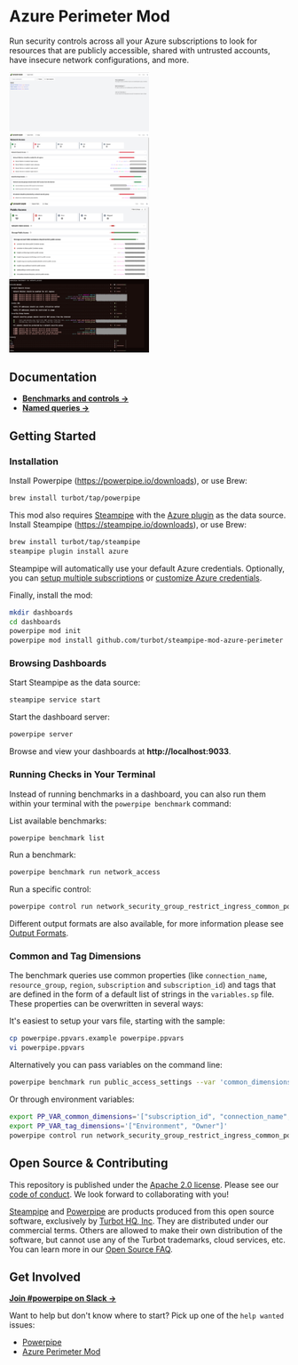 # Azure Perimeter Mod

Run security controls across all your Azure subscriptions to look for resources that are publicly accessible, shared with untrusted accounts, have insecure network configurations, and more.

<img src="https://raw.githubusercontent.com/turbot/steampipe-mod-azure-perimeter/main/docs/images/azure_perimeter_dashboard.png" width="50%" type="thumbnail"/>
<img src="https://raw.githubusercontent.com/turbot/steampipe-mod-azure-perimeter/main/docs/images/azure_perimeter_network_access_dashboard.png" width="50%" type="thumbnail"/>
<img src="https://raw.githubusercontent.com/turbot/steampipe-mod-azure-perimeter/main/docs/images/azure_perimeter_public_access_dashboard.png" width="50%" type="thumbnail"/>
<img src="https://raw.githubusercontent.com/turbot/steampipe-mod-azure-perimeter/main/docs/images/azure_perimeter_network_access_console.png" width="50%" type="thumbnail"/>

## Documentation

- **[Benchmarks and controls →](https://hub.powerpipe.io/mods/turbot/azure_perimeter/controls)**
- **[Named queries →](https://hub.powerpipe.io/mods/turbot/azure_perimeter/queries)**

## Getting Started

### Installation

Install Powerpipe (https://powerpipe.io/downloads), or use Brew:

```sh
brew install turbot/tap/powerpipe
```

This mod also requires [Steampipe](https://steampipe.io) with the [Azure plugin](https://hub.steampipe.io/plugins/turbot/azure) as the data source. Install Steampipe (https://steampipe.io/downloads), or use Brew:

```sh
brew install turbot/tap/steampipe
steampipe plugin install azure
```

Steampipe will automatically use your default Azure credentials. Optionally, you can [setup multiple subscriptions](https://hub.steampipe.io/plugins/turbot/azure#multi-subscription-connections) or [customize Azure credentials](https://hub.steampipe.io/plugins/turbot/azure#configuring-azure-credentials).

Finally, install the mod:

```sh
mkdir dashboards
cd dashboards
powerpipe mod init
powerpipe mod install github.com/turbot/steampipe-mod-azure-perimeter
```

### Browsing Dashboards

Start Steampipe as the data source:

```sh
steampipe service start
```

Start the dashboard server:

```sh
powerpipe server
```

Browse and view your dashboards at **http://localhost:9033**.

### Running Checks in Your Terminal

Instead of running benchmarks in a dashboard, you can also run them within your
terminal with the `powerpipe benchmark` command:

List available benchmarks:

```sh
powerpipe benchmark list
```

Run a benchmark:

```sh
powerpipe benchmark run network_access
```

Run a specific control:

```sh
powerpipe control run network_security_group_restrict_ingress_common_ports_all
```

Different output formats are also available, for more information please see
[Output Formats](https://powerpipe.io/docs/reference/cli/benchmark#output-formats).

### Common and Tag Dimensions

The benchmark queries use common properties (like `connection_name`, `resource_group`, `region`, `subscription` and `subscription_id`) and tags that are defined in the form of a default list of strings in the `variables.sp` file. These properties can be overwritten in several ways:

It's easiest to setup your vars file, starting with the sample:

```sh
cp powerpipe.ppvars.example powerpipe.ppvars
vi powerpipe.ppvars
```

Alternatively you can pass variables on the command line:

```sh
powerpipe benchmark run public_access_settings --var 'common_dimensions=[""subscription_id", "connection_name", "resource_group"]'
```

Or through environment variables:

```sh
export PP_VAR_common_dimensions='["subscription_id", "connection_name", "resource_group"]'
export PP_VAR_tag_dimensions='["Environment", "Owner"]'
powerpipe control run network_security_group_restrict_ingress_common_ports_all
```

## Open Source & Contributing

This repository is published under the [Apache 2.0 license](https://www.apache.org/licenses/LICENSE-2.0). Please see our [code of conduct](https://github.com/turbot/.github/blob/main/CODE_OF_CONDUCT.md). We look forward to collaborating with you!

[Steampipe](https://steampipe.io) and [Powerpipe](https://powerpipe.io) are products produced from this open source software, exclusively by [Turbot HQ, Inc](https://turbot.com). They are distributed under our commercial terms. Others are allowed to make their own distribution of the software, but cannot use any of the Turbot trademarks, cloud services, etc. You can learn more in our [Open Source FAQ](https://turbot.com/open-source).

## Get Involved

**[Join #powerpipe on Slack →](https://turbot.com/community/join)**

Want to help but don't know where to start? Pick up one of the `help wanted` issues:

- [Powerpipe](https://github.com/turbot/powerpipe/labels/help%20wanted)
- [Azure Perimeter Mod](https://github.com/turbot/steampipe-mod-azure-perimeter/labels/help%20wanted)
